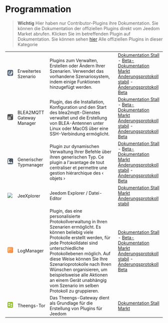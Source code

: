 
# Programmation


>**Wichtig**
>Hier haben nur Contributor-Plugins ihre Dokumentation. Sie können die Dokumentation der offiziellen Plugins direkt vom Jeedom Market abrufen. Klicken Sie im betreffenden Plugin auf Dokumentation.
>Sie können sehen [hier](https://market.jeedom.com/index.php?v=d&p=market&type=plugin&categorie=programming) Alle offiziellen Plugins in dieser Kategorie


| | | | |
|--- | --- | --- | ---|
|<img src="advancedScenario/advancedScenario_icon.png" class="pluginLogo" width="100" />|Erweitertes Szenario|Plugins zum Verwalten, Erstellen oder Ändern Ihrer Szenarien. Verwendet das vorhandene Szenariosystem, indem einige Funktionen hinzugefügt werden.|[Dokumentation Stall](http://fobsoft.github.io/jeedom-plugins-documentation/advancedScenario/fr_FR) - [Beta-Dokumentation](http://fobsoft.github.io/jeedom-plugins-documentation/advancedScenario/fr_FR)<br/>[Markt](https://market.jeedom.com/index.php?v=d&p=market_display&id=4281)<br/>[Änderungsprotokoll stabil](http://fobsoft.github.io/jeedom-plugins-documentation/advancedScenario/de_DE/changelog) - [Änderungsprotokoll Beta](http://fobsoft.github.io/jeedom-plugins-documentation/advancedScenario/de_DE/changelog)|
|<img src="blea2mqtt/blea2mqtt_icon.png" class="pluginLogo" width="100" />|BLEA2MQTT Gateway Manager|Plugin, das die Installation, Konfiguration und den Start des blea2mqtt-Dienstes verwaltet und die Erstellung von BLEA-Antennen unter Linux oder MacOS über eine SSH-Verbindung ermöglicht.|[Dokumentation Stall](https://flobul-domotique.fr/presentation-et-documentation-du-plugin-blea2mqtt-pour-jeedom/) - [Beta-Dokumentation](https://flobul-domotique.fr/presentation-et-documentation-du-plugin-blea2mqtt-pour-jeedom/)<br/>[Markt](https://market.jeedom.com/index.php?v=d&p=market_display&id=4403)<br/>[Änderungsprotokoll stabil](https://flobul-domotique.fr/liste-des-versions-du-plugin-blea2mqtt-pour-jeedom/) - [Änderungsprotokoll Beta](https://flobul-domotique.fr/liste-des-versions-du-plugin-blea2mqtt-pour-jeedom/)|
|<img src="genericTypeManager/genericTypeManager_icon.png" class="pluginLogo" width="100" />|Generischer Typmanager|Plugin zur dynamischen Verwaltung Ihrer Befehle über ihren generischen Typ. Ce plugin a l'avantage de tout centraliser et permettre une gestion hiérarchique des ‹ objets ›|[Dokumentation Stall](http://fobsoft.github.io/jeedom-plugins-documentation/genericTypeManager/fr_FR) - [Beta-Dokumentation](http://fobsoft.github.io/jeedom-plugins-documentation/genericTypeManager/fr_FR)<br/>[Markt](https://market.jeedom.com/index.php?v=d&p=market_display&id=4235)<br/>[Änderungsprotokoll stabil](http://fobsoft.github.io/jeedom-plugins-documentation/genericTypeManager/de_DE/changelog) - [Änderungsprotokoll Beta](http://fobsoft.github.io/jeedom-plugins-documentation/genericTypeManager/de_DE/changelog)|
|<img src="jeexplorer/jeexplorer_icon.png" class="pluginLogo" width="100" />|JeeXplorer|Jeedom Explorer / Datei-Editor|[Dokumentation Stall](https://kiboost.github.io/jeedom_docs/plugins/jeexplorer/de_DE/)<br/>[Markt](https://market.jeedom.com/index.php?v=d&p=market_display&id=3690)<br/>[Änderungsprotokoll stabil](https://kiboost.github.io/jeedom_docs/plugins/jeexplorer/de_DE/changelog.html)|
|<img src="logmanager/logmanager_icon.png" class="pluginLogo" width="100" />|LogManager|Plugin, das eine personalisierte Protokollverwaltung in Ihren Szenarien ermöglicht. Es können beliebig viele Protokolle erstellt werden, für jede Protokolldatei sind unterschiedliche Protokollebenen möglich. Auf diese Weise können Sie Ihre Szenarioprotokolle nach Ihren Wünschen organisieren, um beispielsweise alle Aktionen an einem Gerät unabhängig vom Szenario im selben Protokoll zu gruppieren.|[Dokumentation Stall](https://mips2648.github.io/jeedom-plugins-docs/logmanager/de_DE/) - [Beta-Dokumentation](https://mips2648.github.io/jeedom-plugins-docs/logmanager/de_DE/)<br/>[Markt](https://market.jeedom.com/index.php?v=d&p=market_display&id=3817)<br/>[Änderungsprotokoll stabil](https://mips2648.github.io/jeedom-plugins-docs/logmanager/de_DE/changelog) - [Änderungsprotokoll Beta](https://mips2648.github.io/jeedom-plugins-docs/logmanager/de_DE/changelog)|
|<img src="tgw/tgw_icon.png" class="pluginLogo" width="100" />|Theengs-Tor|Das Theengs-Gateway dient als Grundlage für die Erstellung von Plugins für Jeedom|[Dokumentation Stall]()<br/>[Markt](https://market.jeedom.com/index.php?v=d&p=market_display&id=4441)|
